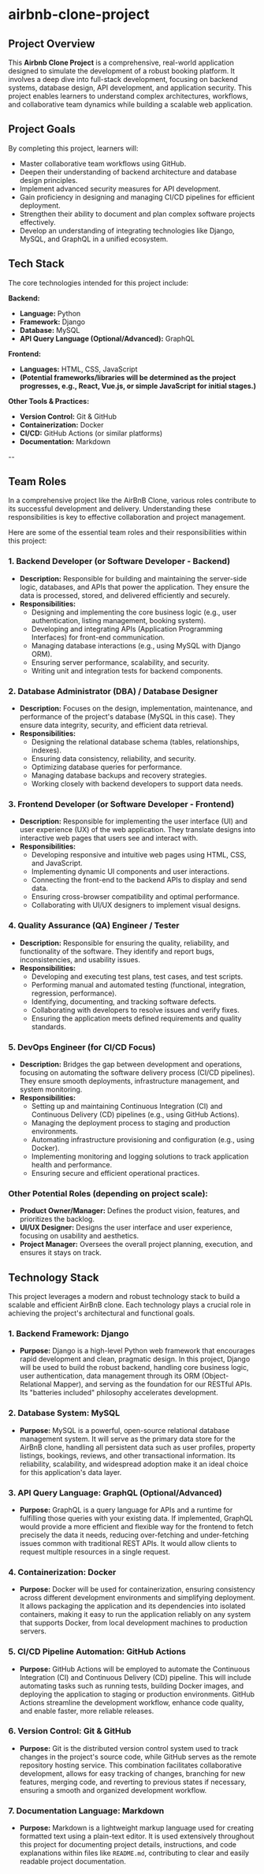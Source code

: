 # airbnb-clone-project
## Project Overview

This **Airbnb Clone Project** is a comprehensive, real-world application designed to simulate the development of a robust booking platform. It involves a deep dive into full-stack development, focusing on backend systems, database design, API development, and application security. This project enables learners to understand complex architectures, workflows, and collaborative team dynamics while building a scalable web application.

## Project Goals

By completing this project, learners will:
* Master collaborative team workflows using GitHub.
* Deepen their understanding of backend architecture and database design principles.
* Implement advanced security measures for API development.
* Gain proficiency in designing and managing CI/CD pipelines for efficient deployment.
* Strengthen their ability to document and plan complex software projects effectively.
* Develop an understanding of integrating technologies like Django, MySQL, and GraphQL in a unified ecosystem.

## Tech Stack

The core technologies intended for this project include:

**Backend:**
* **Language:** Python
* **Framework:** Django
* **Database:** MySQL
* **API Query Language (Optional/Advanced):** GraphQL

**Frontend:**
* **Languages:** HTML, CSS, JavaScript
* **(Potential frameworks/libraries will be determined as the project progresses, e.g., React, Vue.js, or simple JavaScript for initial stages.)**

**Other Tools & Practices:**
* **Version Control:** Git & GitHub
* **Containerization:** Docker
* **CI/CD:** GitHub Actions (or similar platforms)
* **Documentation:** Markdown

--
## Team Roles

In a comprehensive project like the AirBnB Clone, various roles contribute to its successful development and delivery. Understanding these responsibilities is key to effective collaboration and project management.

Here are some of the essential team roles and their responsibilities within this project:

### 1. Backend Developer (or Software Developer - Backend)
* **Description:** Responsible for building and maintaining the server-side logic, databases, and APIs that power the application. They ensure the data is processed, stored, and delivered efficiently and securely.
* **Responsibilities:**
    * Designing and implementing the core business logic (e.g., user authentication, listing management, booking system).
    * Developing and integrating APIs (Application Programming Interfaces) for front-end communication.
    * Managing database interactions (e.g., using MySQL with Django ORM).
    * Ensuring server performance, scalability, and security.
    * Writing unit and integration tests for backend components.

### 2. Database Administrator (DBA) / Database Designer
* **Description:** Focuses on the design, implementation, maintenance, and performance of the project's database (MySQL in this case). They ensure data integrity, security, and efficient data retrieval.
* **Responsibilities:**
    * Designing the relational database schema (tables, relationships, indexes).
    * Ensuring data consistency, reliability, and security.
    * Optimizing database queries for performance.
    * Managing database backups and recovery strategies.
    * Working closely with backend developers to support data needs.

### 3. Frontend Developer (or Software Developer - Frontend)
* **Description:** Responsible for implementing the user interface (UI) and user experience (UX) of the web application. They translate designs into interactive web pages that users see and interact with.
* **Responsibilities:**
    * Developing responsive and intuitive web pages using HTML, CSS, and JavaScript.
    * Implementing dynamic UI components and user interactions.
    * Connecting the front-end to the backend APIs to display and send data.
    * Ensuring cross-browser compatibility and optimal performance.
    * Collaborating with UI/UX designers to implement visual designs.

### 4. Quality Assurance (QA) Engineer / Tester
* **Description:** Responsible for ensuring the quality, reliability, and functionality of the software. They identify and report bugs, inconsistencies, and usability issues.
* **Responsibilities:**
    * Developing and executing test plans, test cases, and test scripts.
    * Performing manual and automated testing (functional, integration, regression, performance).
    * Identifying, documenting, and tracking software defects.
    * Collaborating with developers to resolve issues and verify fixes.
    * Ensuring the application meets defined requirements and quality standards.

### 5. DevOps Engineer (for CI/CD Focus)
* **Description:** Bridges the gap between development and operations, focusing on automating the software delivery process (CI/CD pipelines). They ensure smooth deployments, infrastructure management, and system monitoring.
* **Responsibilities:**
    * Setting up and maintaining Continuous Integration (CI) and Continuous Delivery (CD) pipelines (e.g., using GitHub Actions).
    * Managing the deployment process to staging and production environments.
    * Automating infrastructure provisioning and configuration (e.g., using Docker).
    * Implementing monitoring and logging solutions to track application health and performance.
    * Ensuring secure and efficient operational practices.

### Other Potential Roles (depending on project scale):
* **Product Owner/Manager:** Defines the product vision, features, and prioritizes the backlog.
* **UI/UX Designer:** Designs the user interface and user experience, focusing on usability and aesthetics.
* **Project Manager:** Oversees the overall project planning, execution, and ensures it stays on track.
## Technology Stack

This project leverages a modern and robust technology stack to build a scalable and efficient AirBnB clone. Each technology plays a crucial role in achieving the project's architectural and functional goals.

### 1. Backend Framework: Django
* **Purpose:** Django is a high-level Python web framework that encourages rapid development and clean, pragmatic design. In this project, Django will be used to build the robust backend, handling core business logic, user authentication, data management through its ORM (Object-Relational Mapper), and serving as the foundation for our RESTful APIs. Its "batteries included" philosophy accelerates development.

### 2. Database System: MySQL
* **Purpose:** MySQL is a powerful, open-source relational database management system. It will serve as the primary data store for the AirBnB clone, handling all persistent data such as user profiles, property listings, bookings, reviews, and other transactional information. Its reliability, scalability, and widespread adoption make it an ideal choice for this application's data layer.

### 3. API Query Language: GraphQL (Optional/Advanced)
* **Purpose:** GraphQL is a query language for APIs and a runtime for fulfilling those queries with your existing data. If implemented, GraphQL would provide a more efficient and flexible way for the frontend to fetch precisely the data it needs, reducing over-fetching and under-fetching issues common with traditional REST APIs. It would allow clients to request multiple resources in a single request.

### 4. Containerization: Docker
* **Purpose:** Docker will be used for containerization, ensuring consistency across different development environments and simplifying deployment. It allows packaging the application and its dependencies into isolated containers, making it easy to run the application reliably on any system that supports Docker, from local development machines to production servers.

### 5. CI/CD Pipeline Automation: GitHub Actions
* **Purpose:** GitHub Actions will be employed to automate the Continuous Integration (CI) and Continuous Delivery (CD) pipeline. This will include automating tasks such as running tests, building Docker images, and deploying the application to staging or production environments. GitHub Actions streamline the development workflow, enhance code quality, and enable faster, more reliable releases.

### 6. Version Control: Git & GitHub
* **Purpose:** Git is the distributed version control system used to track changes in the project's source code, while GitHub serves as the remote repository hosting service. This combination facilitates collaborative development, allows for easy tracking of changes, branching for new features, merging code, and reverting to previous states if necessary, ensuring a smooth and organized development workflow.

### 7. Documentation Language: Markdown
* **Purpose:** Markdown is a lightweight markup language used for creating formatted text using a plain-text editor. It is used extensively throughout this project for documenting project details, instructions, and code explanations within files like `README.md`, contributing to clear and easily readable project documentation.

